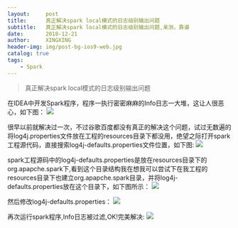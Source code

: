 ```yaml
---
layout:     post
title:      真正解决spark local模式的日志级别输出问题
subtitle:   真正解决spark local模式的日志级别输出问题,亲测，靠谱
date:       2018-12-21
author:     XINGXING
header-img: img/post-bg-ios9-web.jpg
catalog: true
tags:
    - Spark
---
```


>
>真正解决spark local模式的日志级别输出问题
> 

在IDEA中开发Spark程序，程序一执行密密麻麻的Info日志一大堆，这让人很恶心，如下图：
![](https://ws3.sinaimg.cn/large/006tNbRwgy1fyedm312lej32d00mi77j.jpg)


很早以前就解决过一次，不过谷歌百度都没有真正的解决这个问题，试过无数遍的将log4j.properties文件放在工程的resources目录下都没用，绝望之际打开spark工程源代码，直接搜索log4j-defaults.properties文件位置，如下图:
![](https://ws2.sinaimg.cn/large/006tNbRwgy1fyedrx20tmj31qn0u041q.jpg)

spark工程源码中的log4j-defaults.properties是放在resources目录下的org.apapche.spark下,看到这个目录结构我在想我可以尝试下在我工程的resources目录下也建立org.apapche.spark目录，并将log4j-defaults.properties放在这个目录下，如下图所示：
![](https://ws3.sinaimg.cn/large/006tNbRwgy1fyedy7ujapj30wk0lkwfa.jpg)

然后修改log4j-defaults.properties：
![](https://ws4.sinaimg.cn/large/006tNbRwgy1fyedz55ewij31cy0tc40i.jpg)

再次运行spark程序,Info日志被过滤,OK!完美解决:
![](https://ws1.sinaimg.cn/large/006tNbRwgy1fyee0e23xfj32fk0o03zw.jpg)
